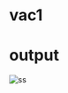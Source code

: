 # vac1

# output
![ss](https://github.com/rc-balaji/vac1/assets/121729091/8947a367-9abc-4ff6-9082-cfbae03be2f9)
